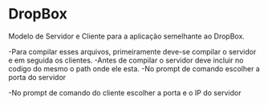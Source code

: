 # DropBox

Modelo de Servidor e Cliente para a aplicação semelhante ao DropBox.

-Para compilar esses arquivos, primeiramente deve-se compilar o servidor e em seguida os clientes.
-Antes de compilar o servidor deve incluir no codigo do mesmo o path onde ele esta.
    -No prompt de comando escolher a porta do servidor
      
-No prompt de comando do cliente escolher a porta e o IP do servidor




